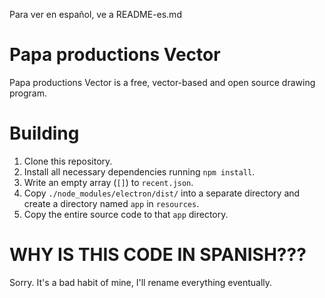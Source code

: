 Para ver en español, ve a README-es.md

# Papa productions Vector

Papa productions Vector is a free, vector-based and open source drawing program.

# Building

1. Clone this repository.
2. Install all necessary dependencies running `npm install`.
3. Write an empty array (`[]`) to `recent.json`.
4. Copy `./node_modules/electron/dist/` into a separate directory and create a directory named `app` in `resources`.
5. Copy the entire source code to that `app` directory.

# WHY IS THIS CODE IN SPANISH???

Sorry. It's a bad habit of mine, I'll rename everything eventually.
